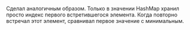 Сделал аналогичным образом. Только в значении HashMap хранил просто индекс первого встретившегося элемента. 
Когда повторно встречал этот элемент, сравнивал первое значение с минимальным.